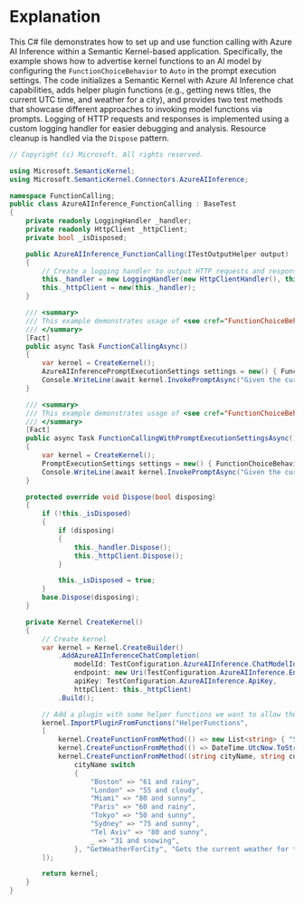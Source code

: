 # Explanation
This C# file demonstrates how to set up and use function calling with Azure AI Inference within a Semantic Kernel-based application. Specifically, the example shows how to advertise kernel functions to an AI model by configuring the `FunctionChoiceBehavior` to `Auto` in the prompt execution settings. The code initializes a Semantic Kernel with Azure AI Inference chat capabilities, adds helper plugin functions (e.g., getting news titles, the current UTC time, and weather for a city), and provides two test methods that showcase different approaches to invoking model functions via prompts. Logging of HTTP requests and responses is implemented using a custom logging handler for easier debugging and analysis. Resource cleanup is handled via the `Dispose` pattern.

```csharp
// Copyright (c) Microsoft. All rights reserved.

using Microsoft.SemanticKernel;
using Microsoft.SemanticKernel.Connectors.AzureAIInference;

namespace FunctionCalling;
public class AzureAIInference_FunctionCalling : BaseTest
{
    private readonly LoggingHandler _handler;
    private readonly HttpClient _httpClient;
    private bool _isDisposed;

    public AzureAIInference_FunctionCalling(ITestOutputHelper output) : base(output)
    {
        // Create a logging handler to output HTTP requests and responses
        this._handler = new LoggingHandler(new HttpClientHandler(), this.Output);
        this._httpClient = new(this._handler);
    }

    /// <summary>
    /// This example demonstrates usage of <see cref="FunctionChoiceBehavior.Auto"/> that advertises all kernel functions to the AI model.
    /// </summary>
    [Fact]
    public async Task FunctionCallingAsync()
    {
        var kernel = CreateKernel();
        AzureAIInferencePromptExecutionSettings settings = new() { FunctionChoiceBehavior = FunctionChoiceBehavior.Auto() };
        Console.WriteLine(await kernel.InvokePromptAsync("Given the current time of day and weather, what is the likely color of the sky in Boston?", new(settings)));
    }

    /// <summary>
    /// This example demonstrates usage of <see cref="FunctionChoiceBehavior.Auto"/> that advertises all kernel functions to the AI model.
    /// </summary>
    [Fact]
    public async Task FunctionCallingWithPromptExecutionSettingsAsync()
    {
        var kernel = CreateKernel();
        PromptExecutionSettings settings = new() { FunctionChoiceBehavior = FunctionChoiceBehavior.Auto() };
        Console.WriteLine(await kernel.InvokePromptAsync("Given the current time of day and weather, what is the likely color of the sky in Boston?", new(settings)));
    }

    protected override void Dispose(bool disposing)
    {
        if (!this._isDisposed)
        {
            if (disposing)
            {
                this._handler.Dispose();
                this._httpClient.Dispose();
            }

            this._isDisposed = true;
        }
        base.Dispose(disposing);
    }

    private Kernel CreateKernel()
    {
        // Create kernel
        var kernel = Kernel.CreateBuilder()
            .AddAzureAIInferenceChatCompletion(
                modelId: TestConfiguration.AzureAIInference.ChatModelId,
                endpoint: new Uri(TestConfiguration.AzureAIInference.Endpoint),
                apiKey: TestConfiguration.AzureAIInference.ApiKey,
                httpClient: this._httpClient)
            .Build();

        // Add a plugin with some helper functions we want to allow the model to call.
        kernel.ImportPluginFromFunctions("HelperFunctions",
        [
            kernel.CreateFunctionFromMethod(() => new List<string> { "Squirrel Steals Show", "Dog Wins Lottery" }, "GetLatestNewsTitles", "Retrieves latest news titles."),
            kernel.CreateFunctionFromMethod(() => DateTime.UtcNow.ToString("R"), "GetCurrentUtcDateTime", "Retrieves the current date time in UTC."),
            kernel.CreateFunctionFromMethod((string cityName, string currentDateTime) =>
                cityName switch
                {
                    "Boston" => "61 and rainy",
                    "London" => "55 and cloudy",
                    "Miami" => "80 and sunny",
                    "Paris" => "60 and rainy",
                    "Tokyo" => "50 and sunny",
                    "Sydney" => "75 and sunny",
                    "Tel Aviv" => "80 and sunny",
                    _ => "31 and snowing",
                }, "GetWeatherForCity", "Gets the current weather for the specified city"),
        ]);

        return kernel;
    }
}
```